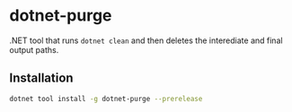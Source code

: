 # dotnet-purge

.NET tool that runs `dotnet clean` and then deletes the interediate and final output paths.

## Installation

```bash
dotnet tool install -g dotnet-purge --prerelease
```
